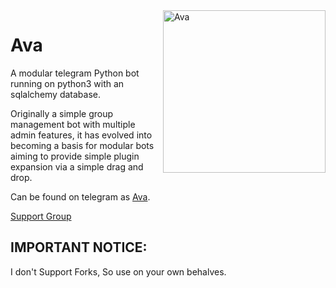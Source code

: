 <img align="right" width="260" height="260" alt="Ava" src="https://i.imgur.com/WfveXr1.jpg">

# Ava
A modular telegram Python bot running on python3 with an sqlalchemy database.

Originally a simple group management bot with multiple admin features, it has evolved into becoming a basis for modular
bots aiming to provide simple plugin expansion via a simple drag and drop.

Can be found on telegram as [Ava](https://t.me/DAvinash97bot).

[Support Group](https://t.me/avasupportgroup)
## IMPORTANT NOTICE:
I don't Support Forks, So use on your own behalves.
